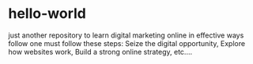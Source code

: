 # hello-world
just another repository
to learn digital marketing online in effective ways follow one must follow these steps:
Seize the digital opportunity, 
Explore how websites work, 
Build a strong online strategy, 
etc....
